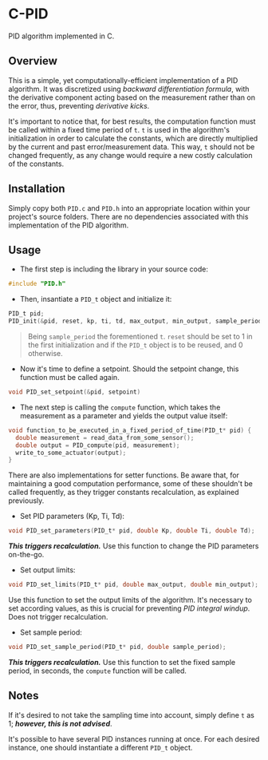 # C-PID
PID algorithm implemented in C.

## Overview
This is a simple, yet computationally-efficient implementation of a PID algorithm. It was discretized using *backward differentiation formula*, with the derivative component acting based on the measurement rather than on the error, thus, preventing *derivative kicks*.

It's important to notice that, for best results, the computation function must be called within a fixed time period of `t`. `t` is used in the algorithm's initialization in order to calculate the constants, which are directly multiplied by the current and past error/measurement data. This way, `t` should not be changed frequently, as any change would require a new costly calculation of the constants.

## Installation
Simply copy both `PID.c` and `PID.h` into an appropriate location within your project's source folders. There are no dependencies associated with this implementation of the PID algorithm.

## Usage
- The first step is including the library in your source code:
```C
#include "PID.h"
```

- Then, insantiate a `PID_t` object and initialize it:
```C
PID_t pid;
PID_init(&pid, reset, kp, ti, td, max_output, min_output, sample_period);
```
>Being `sample_period` the forementioned `t`. `reset` should be set to 1 in the first initialization and if the `PID_t` object is to be reused, and 0 otherwise.

- Now it's time to define a setpoint. Should the setpoint change, this function must be called again.
```C
void PID_set_setpoint(&pid, setpoint)
```

- The next step is calling the `compute` function, which takes the measurement as a parameter and yields the output value itself:
```C
void function_to_be_executed_in_a_fixed_period_of_time(PID_t* pid) {
  double measurement = read_data_from_some_sensor();
  double output = PID_compute(pid, measurement);
  write_to_some_actuator(output);
}
```

There are also implementations for setter functions. Be aware that, for maintaining a good computation performance, some of these shouldn't be called frequently, as they trigger constants recalculation, as explained previously. 

- Set PID parameters (Kp, Ti, Td):
```C
void PID_set_parameters(PID_t* pid, double Kp, double Ti, double Td);
```
***This triggers recalculation.*** Use this function to change the PID parameters on-the-go.

- Set output limits:
```C
void PID_set_limits(PID_t* pid, double max_output, double min_output);
```
Use this function to set the output limits of the algorithm. It's necessary to set according values, as this is crucial for preventing *PID integral windup*. Does not trigger recalculation.

- Set sample period:
```C
void PID_set_sample_period(PID_t* pid, double sample_period);
```
***This triggers recalculation.*** Use this function to set the fixed sample period, in seconds, the `compute` function will be called.

## Notes
If it's desired to not take the sampling time into account, simply define `t` as 1; ***however, this is not advised***.

It's possible to have several PID instances running at once. For each desired instance, one should instantiate a different `PID_t` object.

